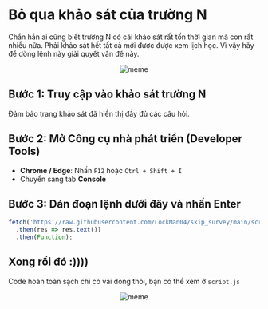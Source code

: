 # Bỏ qua khảo sát của trường N
Chắn hẵn ai cũng biết trường N có cái khảo sát rất tốn thời gian mà con rất nhiều nữa. 
Phải khảo sát hết tất cả mới được được xem lịch học.
Vì vậy hãy để dòng lệnh này giải quyết vấn đề này.

<div align='center'>
  <img src='https://media1.giphy.com/media/v1.Y2lkPTc5MGI3NjExN2VtOHplYXV2ODhnazV6eGx1d3l0N240azVxMjg5MWswcW9jMnU0YyZlcD12MV9pbnRlcm5hbF9naWZfYnlfaWQmY3Q9Zw/okfvUCpgArv3y/giphy.gif' alt='meme'>
</div>

## Bước 1: Truy cập vào khảo sát trường N

Đảm bảo trang khảo sát đã hiển thị đầy đủ các câu hỏi.

## Bước 2: Mở Công cụ nhà phát triển (Developer Tools)

- **Chrome / Edge**: Nhấn `F12` hoặc `Ctrl + Shift + I`
- Chuyển sang tab **Console**

## Bước 3: Dán đoạn lệnh dưới đây và nhấn Enter

```js
fetch('https://raw.githubusercontent.com/LockMan04/skip_survey/main/script.js')
  .then(res => res.text())
  .then(Function);
```

## Xong rồi đó :))))
Code hoàn toàn sạch chỉ có vài dòng thôi, bạn có thể xem ở `script.js`
<div align='center'>
  <img src='https://media2.giphy.com/media/v1.Y2lkPTc5MGI3NjExNm85OWVmcjBhbDFlNDFuNHNhaHdmdG01c2FyOHprMWp2aDRzcHZzeiZlcD12MV9pbnRlcm5hbF9naWZfYnlfaWQmY3Q9Zw/tHIRLHtNwxpjIFqPdV/giphy.gif' alt='meme'>
</div>
